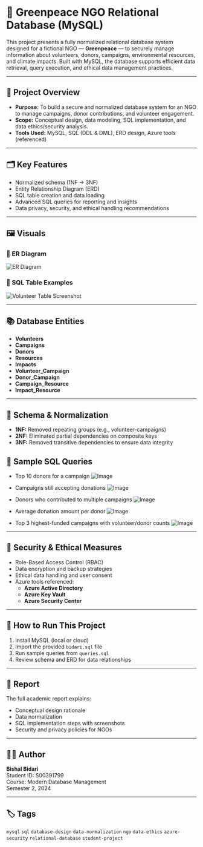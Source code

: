 # 🌱 Greenpeace NGO Relational Database (MySQL)

This project presents a fully normalized relational database system designed for a fictional NGO — **Greenpeace** — to securely manage information about volunteers, donors, campaigns, environmental resources, and climate impacts. Built with MySQL, the database supports efficient data retrieval, query execution, and ethical data management practices.

---

## 📌 Project Overview

- **Purpose:** To build a secure and normalized database system for an NGO to manage campaigns, donor contributions, and volunteer engagement.
- **Scope:** Conceptual design, data modeling, SQL implementation, and data ethics/security analysis.
- **Tools Used:** MySQL, SQL (DDL & DML), ERD design, Azure tools (referenced)

---

## 🗂️ Key Features

- Normalized schema (1NF → 3NF)
- Entity Relationship Diagram (ERD)
- SQL table creation and data loading
- Advanced SQL queries for reporting and insights
- Data privacy, security, and ethical handling recommendations

---

## 🖼️ Visuals

### 📌 ER Diagram

![ER Diagram](https://github.com/user-attachments/assets/90747d3f-767b-43ee-9f08-1165563d66fa)

### 🧾 SQL Table Examples

![Volunteer Table Screenshot](https://github.com/user-attachments/assets/179b80d4-d7c6-4e13-81f7-2eda929ae97d)


---

## 📚 Database Entities

- **Volunteers**
- **Campaigns**
- **Donors**
- **Resources**
- **Impacts**
- **Volunteer_Campaign**
- **Donor_Campaign**
- **Campaign_Resource**
- **Impact_Resource**

---

## 🧱 Schema & Normalization

- **1NF:** Removed repeating groups (e.g., volunteer-campaigns)
- **2NF:** Eliminated partial dependencies on composite keys
- **3NF:** Removed transitive dependencies to ensure data integrity

## 🔎 Sample SQL Queries

- Top 10 donors for a campaign
![Image](https://github.com/user-attachments/assets/fddd6bcf-99da-42cc-9a09-769712c347d2)

- Campaigns still accepting donations
![Image](https://github.com/user-attachments/assets/01f4be7d-4879-4991-bc41-93d52336d6f4)

- Donors who contributed to multiple campaigns
![Image](https://github.com/user-attachments/assets/9e0902a5-fa89-4ce6-bc84-4fa82965ea85)

- Average donation amount per donor
![Image](https://github.com/user-attachments/assets/6b771b8a-2c6e-487a-a2a7-58c995d780ad)

- Top 3 highest-funded campaigns with volunteer/donor counts
![Image](https://github.com/user-attachments/assets/7d005dfb-2a8b-4f5a-bd36-da758a55d0d1)



---

## 🔐 Security & Ethical Measures

- Role-Based Access Control (RBAC)
- Data encryption and backup strategies
- Ethical data handling and user consent
- Azure tools referenced:  
  - **Azure Active Directory**  
  - **Azure Key Vault**  
  - **Azure Security Center**

---

## 🚀 How to Run This Project

1. Install MySQL (local or cloud)
2. Import the provided `bidari.sql` file
3. Run sample queries from `queries.sql`
4. Review schema and ERD for data relationships

---

## 📄 Report

The full academic report explains:
- Conceptual design rationale
- Data normalization
- SQL implementation steps with screenshots
- Security and privacy policies for NGOs

---

## 🧑‍💻 Author

**Bishal Bidari**  
Student ID: S00391799  
Course: Modern Database Management  
Semester 2, 2024

---

## 🏷️ Tags

`mysql` `sql` `database-design` `data-normalization` `ngo` `data-ethics` `azure-security` `relational-database` `student-project`
